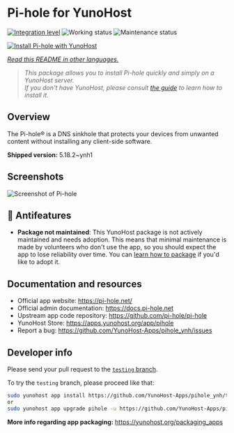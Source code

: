 <!--
N.B.: This README was automatically generated by <https://github.com/YunoHost/apps/tree/master/tools/readme_generator>
It shall NOT be edited by hand.
-->

# Pi-hole for YunoHost

[![Integration level](https://dash.yunohost.org/integration/pihole.svg)](https://dash.yunohost.org/appci/app/pihole) ![Working status](https://ci-apps.yunohost.org/ci/badges/pihole.status.svg) ![Maintenance status](https://ci-apps.yunohost.org/ci/badges/pihole.maintain.svg)

[![Install Pi-hole with YunoHost](https://install-app.yunohost.org/install-with-yunohost.svg)](https://install-app.yunohost.org/?app=pihole)

*[Read this README in other languages.](./ALL_README.md)*

> *This package allows you to install Pi-hole quickly and simply on a YunoHost server.*  
> *If you don't have YunoHost, please consult [the guide](https://yunohost.org/install) to learn how to install it.*

## Overview

The Pi-hole® is a DNS sinkhole that protects your devices from unwanted content without installing any client-side software.

**Shipped version:** 5.18.2~ynh1

## Screenshots

![Screenshot of Pi-hole](./doc/screenshots/dashboard.png)

## :red_circle: Antifeatures

- **Package not maintained**: This YunoHost package is not actively maintained and needs adoption. This means that minimal maintenance is made by volunteers who don't use the app, so you should expect the app to lose reliability over time. You can [learn how to package](https://yunohost.org/packaging_apps_intro) if you'd like to adopt it.

## Documentation and resources

- Official app website: <https://pi-hole.net/>
- Official admin documentation: <https://docs.pi-hole.net>
- Upstream app code repository: <https://github.com/pi-hole/pi-hole>
- YunoHost Store: <https://apps.yunohost.org/app/pihole>
- Report a bug: <https://github.com/YunoHost-Apps/pihole_ynh/issues>

## Developer info

Please send your pull request to the [`testing` branch](https://github.com/YunoHost-Apps/pihole_ynh/tree/testing).

To try the `testing` branch, please proceed like that:

```bash
sudo yunohost app install https://github.com/YunoHost-Apps/pihole_ynh/tree/testing --debug
or
sudo yunohost app upgrade pihole -u https://github.com/YunoHost-Apps/pihole_ynh/tree/testing --debug
```

**More info regarding app packaging:** <https://yunohost.org/packaging_apps>
